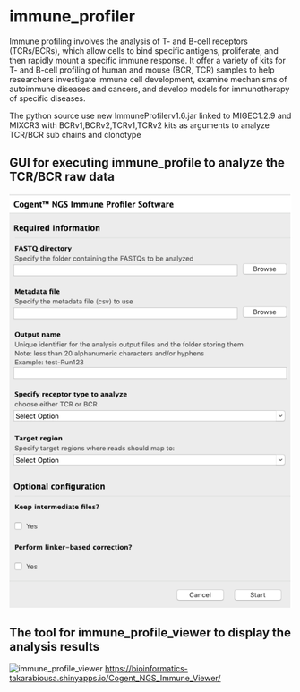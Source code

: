 # immune_profiler

Immune profiling involves the analysis of T- and B-cell receptors (TCRs/BCRs), which allow cells to bind specific antigens, proliferate, and then rapidly mount a specific immune response. It offer a variety of kits for T- and B-cell profiling of human and mouse (BCR, TCR) samples to help researchers investigate immune cell development, examine mechanisms of autoimmune diseases and cancers, and develop models for immunotherapy of specific diseases.

The python source use new ImmuneProfilerv1.6.jar linked to MIGEC1.2.9 and MIXCR3 with BCRv1,BCRv2,TCRv1,TCRv2 kits as arguments to analyze TCR/BCR sub chains and clonotype

## GUI for executing immune_profile to analyze the TCR/BCR raw data
![immune_profile_gui](figures/immune_profile_gui.png)

## The tool for immune_profile_viewer to display the analysis results
![immune_profile_viewer](immune_profile_viewer.png)
https://bioinformatics-takarabiousa.shinyapps.io/Cogent_NGS_Immune_Viewer/
